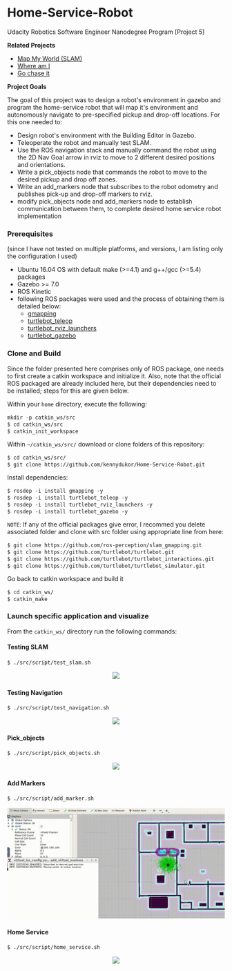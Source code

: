 # Home-Service-Robot

Udacity Robotics Software Engineer Nanodegree Program [Project 5]

**Related Projects**
* [Map My World (SLAM)](https://github.com/kennydukor/Map-My-World)
* [Where am I](https://github.com/kennydukor/Where-Am-I)
* [Go chase it](https://github.com/kennydukor/GO-CHASE-IT)

**Project Goals**

The goal of this project was to design a robot's environment in gazebo and program the home-service robot that will map it's environment and autonomously navigate to pre-specified pickup and drop-off locations. For this one needed to:

* Design robot's environment with the Building Editor in Gazebo.
* Teleoperate the robot and manually test SLAM.
* Use the ROS navigation stack and manually command the robot using the 2D Nav Goal arrow in rviz to move to 2 different desired positions and orientations.
* Write a pick_objects node that commands the robot to move to the desired pickup and drop off zones.
* Write an add_markers node that subscribes to the robot odometry and publishes pick-up and drop-off markers to rviz.
* modify pick_objects node and add_markers node to establish communication between them, to complete desired home service robot implementation

### Prerequisites
(since I have not tested on multiple platforms, and versions, I am listing only the configuration I used)

* Ubuntu 16.04 OS with default make (>=4.1) and g++/gcc (>=5.4) packages
* Gazebo >= 7.0
* ROS Kinetic
* following ROS packages were used and the process of obtaining them is detailed below:
	* [gmapping](http://wiki.ros.org/gmapping)
	* [turtlebot_teleop](http://wiki.ros.org/turtlebot_teleop)
	* [turtlebot_rviz_launchers](http://wiki.ros.org/turtlebot_rviz_launchers)
	* [turtlebot_gazebo](http://wiki.ros.org/turtlebot_gazebo)

### Clone and Build

Since the folder presented here comprises only of ROS package, one needs to first create a catkin workspace and initialize it. Also, note that the official ROS packaged are already included here, but their dependencies need to be installed; steps for this are given below.

Within your `home` directory, execute the following:

```
mkdir -p catkin_ws/src
$ cd catkin_ws/src
$ catkin_init_workspace
```

Within `~/catkin_ws/src/` download or clone folders of this repository:

```
$ cd catkin_ws/src/
$ git clone https://github.com/kennydukor/Home-Service-Robot.git
```

Install dependencies:

```
$ rosdep -i install gmapping -y
$ rosdep -i install turtlebot_teleop -y
$ rosdep -i install turtlebot_rviz_launchers -y
$ rosdep -i install turtlebot_gazebo -y
```

`NOTE`: If any of the official packages give error, I recommed you delete associated folder and clone with src folder using appropriate line from here:

```
$ git clone https://github.com/ros-perception/slam_gmapping.git  
$ git clone https://github.com/turtlebot/turtlebot.git  
$ git clone https://github.com/turtlebot/turtlebot_interactions.git  
$ git clone https://github.com/turtlebot/turtlebot_simulator.git
```

Go back to catkin workspace and build it

```
$ cd catkin_ws/
$ catkin_make
```

### Launch specific application and visualize

From the `catkin_ws/` directory run the following commands:  

#### Testing SLAM

``` bash
$ ./src/script/test_slam.sh
```  
<p align="center"><img src="screenshots/slam_5.gif"></p>

#### Testing Navigation

``` bash
$ ./src/script/test_navigation.sh
```  
<p align="center"><img src="screenshots/nav_5.gif"></p> 

#### Pick_objects

``` bash
$ ./src/script/pick_objects.sh
```  
<p align="center"><img src="screenshots/pick_5.gif"></p> 

#### Add Markers

``` bash
$ ./src/script/add_marker.sh
```  
<p align="center"><img src="screenshots/marker_5.gif"></p>

#### Home Service

```bash
$ ./src/script/home_service.sh
```
<p align="center"><img src="screenshots/home_5.gif"></p>

